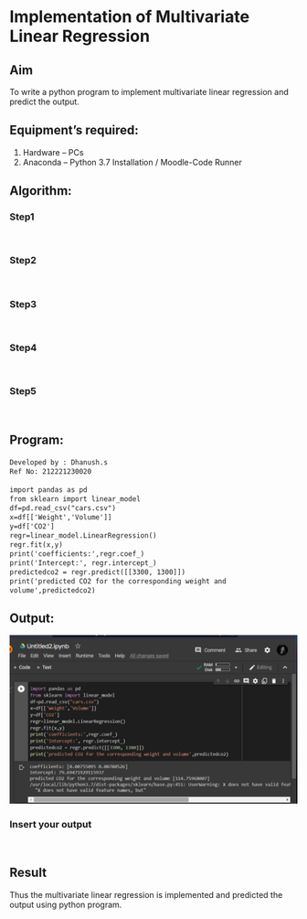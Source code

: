 # Implementation of Multivariate Linear Regression
## Aim
To write a python program to implement multivariate linear regression and predict the output.
## Equipment’s required:
1.	Hardware – PCs
2.	Anaconda – Python 3.7 Installation / Moodle-Code Runner
## Algorithm:
### Step1
<br>

### Step2
<br>

### Step3
<br>

### Step4
<br>

### Step5
<br>

## Program:
```
Developed by : Dhanush.s
Ref No: 212221230020

import pandas as pd
from sklearn import linear_model 
df=pd.read_csv("cars.csv")
x=df[['Weight','Volume']]
y=df['CO2']
regr=linear_model.LinearRegression()
regr.fit(x,y)
print('coefficients:',regr.coef_)
print('Intercept:', regr.intercept_)
predictedco2 = regr.predict([[3300, 1300]])
print('predicted CO2 for the corresponding weight and volume',predictedco2)

```
## Output:
![gitlogo](carsS.png)

### Insert your output

<br>

## Result
Thus the multivariate linear regression is implemented and predicted the output using python program.